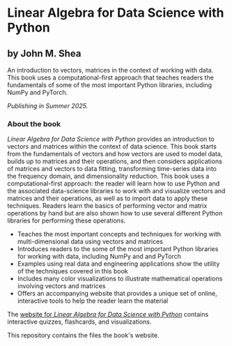 # Linear Algebra for Data Science with Python
## by John M. Shea

An introduction to vectors, matrices in the context of working with data. This book uses a computational-first approach that teaches readers the fundamentals of some of the most important Python libraries, including NumPy and PyTorch. 

*Publishing in Summer 2025.*

### About the book

*Linear Algebra for Data Science with Python* provides an introduction to vectors and matrices within the context of data science. This book starts from the fundamentals of vectors and how vectors are used to model data, builds up to matrices and their operations, and then considers applications of matrices and vectors to data fitting, transforming time-series data into the frequency domain, and dimensionality reduction. This book uses a computational-first approach: the reader will learn how to use Python and the associated data-science libraries to work with and visualize vectors and matrices and their operations, as well as to import data to apply these techniques. Readers learn the basics of performing vector and matrix operations by hand but are also shown how to use several different Python libraries for performing these operations. 

* Teaches the most important concepts and techniques for working with multi-dimensional data using vectors and matrices
* Introduces readers to the some of the most important Python libraries for working with data, including NumPy and and PyTorch
* Examples using real data and engineering applications show the utility of the techniques covered in this book
* Includes many color visualizations to illustrate mathematical operations involving vectors and matrices
* Offers an accompanying website that provides a unique set of online, interactive tools to help the reader learn the material


The [website for *Linear Algebra for Data Science with Python*](https://la4ds.net)  contains interactive quizzes, flashcards, and visualizations. 

This repository contains the files the book's website.


